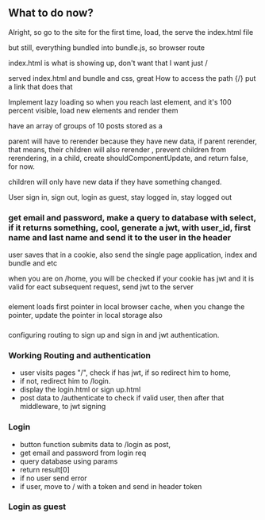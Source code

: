 ## What to do now?
Alright, so go to the site for the first time, load, the serve the index.html file

but still, everything bundled into bundle.js, so browser route

index.html is what is showing up, don't want that
I want just / 

served index.html and bundle and css, great
How to access the path {/}
put a link that does that

Implement lazy loading
so when you reach last element, and it's 100 percent visible, load new elements and render them 

have an array of groups of 10 posts  stored as a 

parent will have to rerender because they have new data,
if parent rerender, that means, their children will also rerender
, prevent children from rerendering, in a child, create shouldComponentUpdate, and return false, for now.

children will only have new data if they have something changed. 

User sign in, sign out, login as guest, stay logged in,  stay logged out

### get email and password, make a query to database with select, if it returns something, cool, generate a jwt, with user_id, first name and last name and send it to the user in the header
user  saves that in a cookie,
also send the single page application, index and bundle and etc

when you are on /home, you will be checked if your cookie has jwt and it is valid
for eact subsequent request, send jwt to the server

### 
element loads first pointer in local browser cache, when you change the pointer, update the pointer in local storage also

###
configuring routing to sign up and sign in and jwt authentication.

### Working Routing and authentication
- user visits pages "/", check if has jwt, if so redirect him to home, 
- if not, redirect him to /login. 
- display the login.html or sign up.html
- post data to /authenticate to check if valid user, then after that middleware, to jwt signing

### Login 
- button function submits data to /login as post,
- get email and password from login req
- query database using params
- return result[0]
- if no user send error
- if user, move to / with a token and send in header token 

### Login as guest